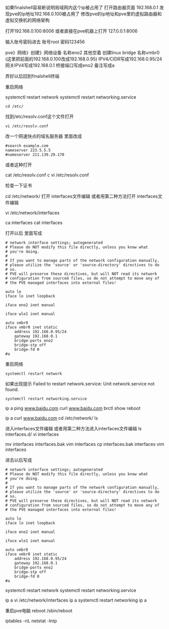如果finalshell容易断说明局域网内这个ip被占用了
打开路由器页面
192.168.0.1
发现pve的ip地址192.168.0.100被占用了
修改pve的ip地址和pve里的虚拟路由器和虚拟交换机的网络架构

打开192.168.0.100:8006
或者直接在pve机器上打开
127.0.0.1:8006

输入账号密码进去
账号root
密码123456

pve》网络》创建》网络设备
名称eno2
其他空着
创建linux bridge
名称vmbr0
(这里把前面的192.168.0.100改成192.168.0.95)
IPV4/CIDR写成192.168.0.95/24
网关IPV4写成192.168.0.1
桥接端口写成eno2
备注写成a

弄好以后回到finalshell终端

重启网络

systemctl restart network
systemctl restart networking.service 

```
cd /etc/
```



找到/etc/resolv.conf这个文件打开

```
vi /etc/resolv.conf
```


改一个网速快点的域名服务器
里面改成
```
#search example.com
nameserver 223.5.5.5
#nameserver 211.139.29.170
```


或者这种打开

 cat /etc/resolv.conf c
  vi /etc/resolv.conf 






检查一下证书

 cd /etc/network/
  打开 interfaces文件编辑
  或者用第二种方法打开 interfaces文件编辑

vi /etc/network/interfaces


 ca interfaces
 cat interfaces

打开以后
里面写成

```
# network interface settings; autogenerated
# Please do NOT modify this file directly, unless you know what
# you're doing.
#
# If you want to manage parts of the network configuration manually,
# please utilize the 'source' or 'source-directory' directives to do
# so.
# PVE will preserve these directives, but will NOT read its network
# configuration from sourced files, so do not attempt to move any of
# the PVE managed interfaces into external files!

auto lo
iface lo inet loopback

iface eno2 inet manual

iface wlo1 inet manual

auto vmbr0
iface vmbr0 inet static
	address 192.168.0.95/24
	gateway 192.168.0.1
	bridge-ports eno2
	bridge-stp off
	bridge-fd 0
#a
```















重启网络

```
systemctl restart network
```

如果出现提示
Failed to restart network.service: Unit network.service not found.



```
systemctl restart networking.service 
```



  ip a
  ping www.baidu.com
 curl www.baidu.com
 brctl show
 reboot

ip a
curl www.baidu.com
cd /etc/network/
ls


进入interfaces文件编辑
或者用第二种方法进入interfaces文件编辑
ls interfaces.d/
 vi interfaces





mv interfaces interfaces.bak
vim interfaces
cp interfaces.bak interfaces
vim interfaces



进去以后写成

```
# network interface settings; autogenerated
# Please do NOT modify this file directly, unless you know what
# you're doing.
#
# If you want to manage parts of the network configuration manually,
# please utilize the 'source' or 'source-directory' directives to do
# so.
# PVE will preserve these directives, but will NOT read its network
# configuration from sourced files, so do not attempt to move any of
# the PVE managed interfaces into external files!

auto lo
iface lo inet loopback

iface eno2 inet manual

iface wlo1 inet manual

auto vmbr0
iface vmbr0 inet static
	address 192.168.0.95/24
	gateway 192.168.0.1
	bridge-ports eno2
	bridge-stp off
	bridge-fd 0
#a
```






systemctl restart network
systemctl restart networking.service 

ip a
vi /etc/network/interfaces
ip a
systemctl restart networking
ip a

重启pve电脑
reboot
 /sbin/reboot
 
iptables -nL
netstat -lntp


